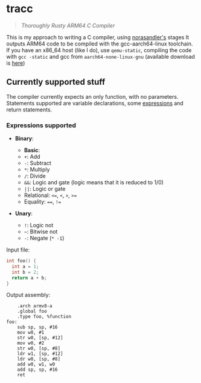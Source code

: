 # tracc

> *Thoroughly Rusty ARM64 C Compiler*

This is my approach to writing a C compiler, using [norasandler's](https://github.com/nlsandler/write_a_c_compiler) stages
It outputs ARM64 code to be compiled with the gcc-aarch64-linux toolchain.
If you have an x86\_64 host (like I do), use `qemu-static`, compiling the code with `gcc -static` and gcc from `aarch64-none-linux-gnu` (available download is [here](https://developer.arm.com/tools-and-software/open-source-software/developer-tools/gnu-toolchain/gnu-a/downloads))

## Currently supported stuff

The compiler currently expects an only function, with no parameters. Statements supported are variable
declarations, some [expressions](#expressions-supported) and return statements.

### Expressions supported
- **Binary**:
  - **Basic**:
  - `+`: Add
  - `-`: Subtract
  - `*`: Multiply
  - `/`: Divide
  - `&&`: Logic and gate (logic means that it is reduced to 1/0)
  - `||`: Logic or gate
  - Relational: `<=`, `<`, `>`, `>=`
  - Equality: `==`, `!=`

- **Unary**:
  - `!`: Logic not
  - `~`: Bitwise not
  - `-`: Negate (`* -1`)


Input file:

```c
int foo() {
  int a = 1;
  int b = 2;
  return a + b;
}
```

Output assembly:

```armasm
	.arch armv8-a
	.global foo
	.type foo, %function
foo:
	sub sp, sp, #16
	mov w0, #1
	str w0, [sp, #12]
	mov w0, #2
	str w0, [sp, #8]
	ldr w1, [sp, #12]
	ldr w0, [sp, #8]
	add w0, w1, w0
	add sp, sp, #16
	ret
```
